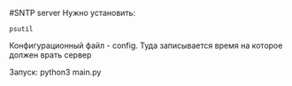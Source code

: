 #SNTP server
Нужно установить:
```
psutil
```
Конфигурационный файл - config.
Туда записывается время на которое должен врать сервер

Запуск: python3 main.py